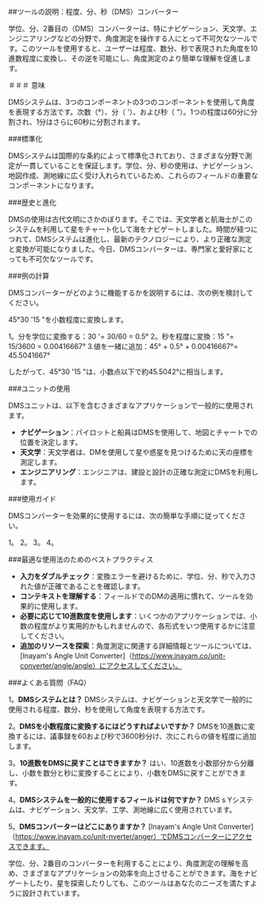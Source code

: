 ##ツールの説明：程度、分、秒（DMS）コンバーター

学位、分、2番目の（DMS）コンバーターは、特にナビゲーション、天文学、エンジニアリングなどの分野で、角度測定を操作する人にとって不可欠なツールです。このツールを使用すると、ユーザーは程度、数分、秒で表現された角度を10進数程度に変換し、その逆を可能にし、角度測定のより簡単な理解を促進します。

＃＃＃ 意味

DMSシステムは、3つのコンポーネントの3つのコンポーネントを使用して角度を表現する方法です。次数（°）、分（ '）、および秒（ "）。1つの程度は60分に分割され、1分はさらに60秒に分割されます。

###標準化

DMSシステムは国際的な条約によって標準化されており、さまざまな分野で測定が一貫していることを保証します。学位、分、秒の使用は、ナビゲーション、地図作成、測地線に広く受け入れられているため、これらのフィールドの重要なコンポーネントになります。

###歴史と進化

DMSの使用は古代文明にさかのぼります。そこでは、天文学者と航海士がこのシステムを利用して星をチャート化して海をナビゲートしました。時間が経つにつれて、DMSシステムは進化し、最新のテクノロジーにより、より正確な測定と変換が可能になりました。今日、DMSコンバーターは、専門家と愛好家にとっても不可欠なツールです。

###例の計算

DMSコンバーターがどのように機能するかを説明するには、次の例を検討してください。

45°30 '15 "を小数程度に変換します。

1。分を学位に変換する：30 '= 30/60 = 0.5°
2。秒を程度に変換：15 "= 15/3600 = 0.00416667°
3.値を一緒に追加：45° + 0.5° + 0.00416667°= 45.5041667°

したがって、45°30 '15 "は、小数点以下で約45.5042°に相当します。

###ユニットの使用

DMSユニットは、以下を含むさまざまなアプリケーションで一般的に使用されます。

- **ナビゲーション**：パイロットと船員はDMSを使用して、地図とチャートでの位置を決定します。
- **天文学**：天文学者は、DMを使用して星や惑星を見つけるために天の座標を測定します。
- **エンジニアリング**：エンジニアは、建設と設計の正確な測定にDMSを利用します。

###使用ガイド

DMSコンバーターを効果的に使用するには、次の簡単な手順に従ってください。

1。
2。
3。
4。

###最適な使用法のためのベストプラクティス

- **入力をダブルチェック**：変換エラーを避けるために、学位、分、秒で入力された値が正確であることを確認します。
- **コンテキストを理解する**：フィールドでのDMの適用に慣れて、ツールを効果的に使用します。
- **必要に応じて10進数度を使用します**：いくつかのアプリケーションでは、小数の程度がより実用的かもしれませんので、各形式をいつ使用するかに注意してください。
- **追加のリソースを探索**：角度測定に関連する詳細情報とツールについては、[Inayam's Angle Unit Converter]（https://www.inayam.co/unit-converter/angle/angle）にアクセスしてください。

###よくある質問（FAQ）

1。**DMSシステムとは？**
DMSシステムは、ナビゲーションと天文学で一般的に使用される程度、数分、秒を使用して角度を表現する方法です。

2。**DMSを小数程度に変換するにはどうすればよいですか？**
DMSを10進数に変換するには、議事録を60および秒で3600秒分け、次にこれらの値を程度に追加します。

3。**10進数をDMSに戻すことはできますか？**
はい、10進数を小数部分から分離し、小数を数分と秒に変換することにより、小数をDMSに戻すことができます。

4。**DMSシステムを一般的に使用するフィールドは何ですか？**
DMS s Yシステムは、ナビゲーション、天文学、工学、測地線に広く使用されています。

5。**DMSコンバーターはどこにありますか？**
[Inayam's Angle Unit Converter]（https://www.inayam.co/unit-nverter/anger）でDMSコンバーターにアクセスできます。

学位、分、2番目のコンバーターを利用することにより、角度測定の理解を高め、さまざまなアプリケーションの効率を向上させることができます。海をナビゲートしたり、星を探索したりしても、このツールはあなたのニーズを満たすように設計されています。